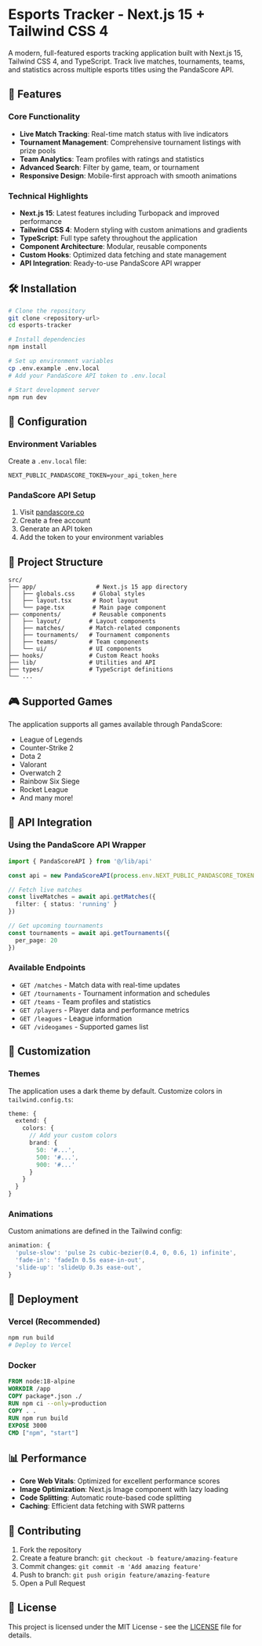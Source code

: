 # Esports Tracker - Next.js 15 + Tailwind CSS 4

A modern, full-featured esports tracking application built with Next.js 15, Tailwind CSS 4, and TypeScript. Track live matches, tournaments, teams, and statistics across multiple esports titles using the PandaScore API.

## 🚀 Features

### Core Functionality
- **Live Match Tracking**: Real-time match status with live indicators
- **Tournament Management**: Comprehensive tournament listings with prize pools
- **Team Analytics**: Team profiles with ratings and statistics  
- **Advanced Search**: Filter by game, team, or tournament
- **Responsive Design**: Mobile-first approach with smooth animations

### Technical Highlights
- **Next.js 15**: Latest features including Turbopack and improved performance
- **Tailwind CSS 4**: Modern styling with custom animations and gradients
- **TypeScript**: Full type safety throughout the application
- **Component Architecture**: Modular, reusable components
- **Custom Hooks**: Optimized data fetching and state management
- **API Integration**: Ready-to-use PandaScore API wrapper

## 🛠️ Installation

```bash
# Clone the repository
git clone <repository-url>
cd esports-tracker

# Install dependencies
npm install

# Set up environment variables
cp .env.example .env.local
# Add your PandaScore API token to .env.local

# Start development server
npm run dev
```

## 🔧 Configuration

### Environment Variables
Create a `.env.local` file:

```env
NEXT_PUBLIC_PANDASCORE_TOKEN=your_api_token_here
```

### PandaScore API Setup
1. Visit [pandascore.co](https://pandascore.co)
2. Create a free account
3. Generate an API token
4. Add the token to your environment variables

## 📁 Project Structure

```
src/
├── app/                 # Next.js 15 app directory
│   ├── globals.css     # Global styles
│   ├── layout.tsx      # Root layout
│   └── page.tsx        # Main page component
├── components/         # Reusable components
│   ├── layout/        # Layout components
│   ├── matches/       # Match-related components
│   ├── tournaments/   # Tournament components
│   ├── teams/         # Team components
│   └── ui/            # UI components
├── hooks/             # Custom React hooks
├── lib/               # Utilities and API
├── types/             # TypeScript definitions
└── ...
```

## 🎮 Supported Games

The application supports all games available through PandaScore:
- League of Legends
- Counter-Strike 2
- Dota 2
- Valorant
- Overwatch 2
- Rainbow Six Siege
- Rocket League
- And many more!

## 🔌 API Integration

### Using the PandaScore API Wrapper

```typescript
import { PandaScoreAPI } from '@/lib/api'

const api = new PandaScoreAPI(process.env.NEXT_PUBLIC_PANDASCORE_TOKEN!)

// Fetch live matches
const liveMatches = await api.getMatches({
  filter: { status: 'running' }
})

// Get upcoming tournaments
const tournaments = await api.getTournaments({
  per_page: 20
})
```

### Available Endpoints
- `GET /matches` - Match data with real-time updates
- `GET /tournaments` - Tournament information and schedules
- `GET /teams` - Team profiles and statistics
- `GET /players` - Player data and performance metrics
- `GET /leagues` - League information
- `GET /videogames` - Supported games list

## 🎨 Customization

### Themes
The application uses a dark theme by default. Customize colors in `tailwind.config.ts`:

```typescript
theme: {
  extend: {
    colors: {
      // Add your custom colors
      brand: {
        50: '#...',
        500: '#...',
        900: '#...'
      }
    }
  }
}
```

### Animations
Custom animations are defined in the Tailwind config:

```typescript
animation: {
  'pulse-slow': 'pulse 2s cubic-bezier(0.4, 0, 0.6, 1) infinite',
  'fade-in': 'fadeIn 0.5s ease-in-out',
  'slide-up': 'slideUp 0.3s ease-out',
}
```

## 🚀 Deployment

### Vercel (Recommended)
```bash
npm run build
# Deploy to Vercel
```

### Docker
```dockerfile
FROM node:18-alpine
WORKDIR /app
COPY package*.json ./
RUN npm ci --only=production
COPY . .
RUN npm run build
EXPOSE 3000
CMD ["npm", "start"]
```

## 📊 Performance

- **Core Web Vitals**: Optimized for excellent performance scores
- **Image Optimization**: Next.js Image component with lazy loading
- **Code Splitting**: Automatic route-based code splitting
- **Caching**: Efficient data fetching with SWR patterns

## 🤝 Contributing

1. Fork the repository
2. Create a feature branch: `git checkout -b feature/amazing-feature`
3. Commit changes: `git commit -m 'Add amazing feature'`
4. Push to branch: `git push origin feature/amazing-feature`
5. Open a Pull Request

## 📄 License

This project is licensed under the MIT License - see the [LICENSE](LICENSE) file for details.
